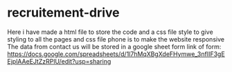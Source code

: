 # recruitement-drive
Here i have made a html file to store the code and a css file style to give styling to all the pages and css file phone is to make the website responsive
The data from contact us will be stored in a google sheet form 
link of form:
https://docs.google.com/spreadsheets/d/1l7hMqXBgXdeFHymwe_3nfIIF3gEEjplAAeEJtZzRPlU/edit?usp=sharing
